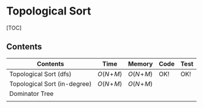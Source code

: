 # Topological Sort



[TOC]

## Contents

| Contents                     | Time         | Memory       | Code | Test |
| ---------------------------- | ------------ | ------------ | ---- | ---- |
| Topological Sort (dfs)       | $O(N\!+\!M)$ | $O(N\!+\!M)$ | OK!  | OK!  |
| Topological Sort (in-degree) | $O(N\!+\!M)$ | $O(N\!+\!M)$ |      |      |
| Dominator Tree               |              |              |      |      |
|                              |              |              |      |      |


